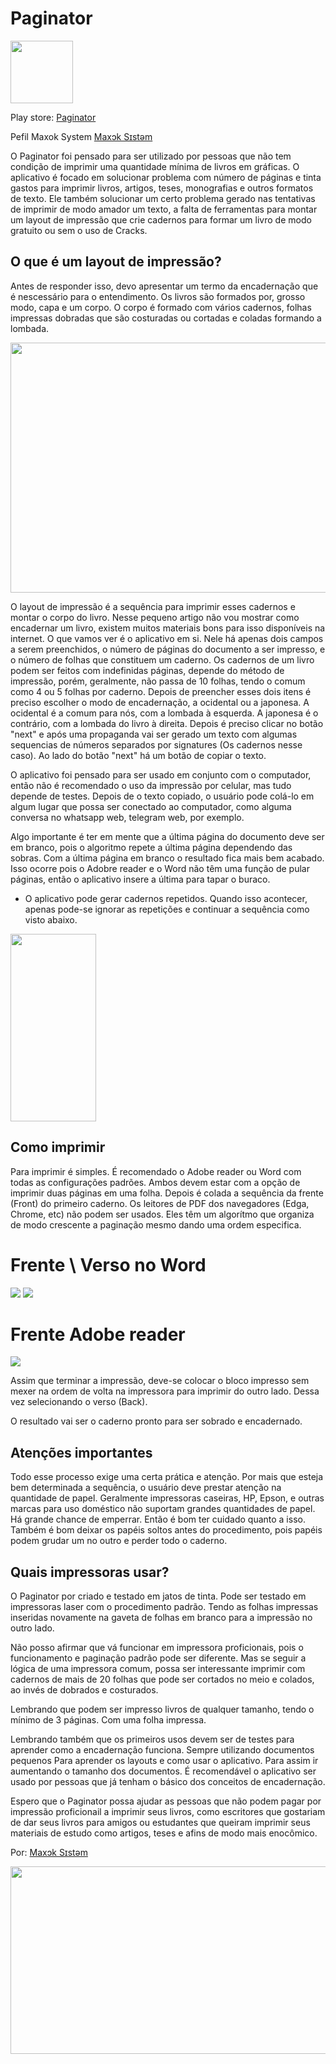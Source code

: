 # Paginator

<img src="https://github.com/alexisjunkes/Paginator/blob/main/paginator_icone_002.jpg?raw=true" width="100" height="100">  


Play store: [Paginator](https://play.google.com/store/apps/details?id=p.Paginador)

Pefil Maxok System [Maxɔk Sɪstəm](https://play.google.com/store/apps/dev?id=8889048160709029603)


O Paginator foi pensado para ser utilizado por pessoas que não tem condição de imprimir uma quantidade mínima de livros em gráficas. 
O aplicativo é focado em solucionar problema com número de páginas e tinta gastos para imprimir livros, artigos, teses, monografias e outros formatos de texto. 
Ele também solucionar um certo problema gerado nas tentativas de imprimir de modo amador um texto, a falta de ferramentas para montar um layout de impressão que crie cadernos para formar um livro de modo gratuito ou sem o uso de Cracks.

## O que é um layout de impressão?

Antes de responder isso, devo apresentar um termo da encadernação que é nescessário para o entendimento. 
Os livros são formados por, grosso modo, capa e um corpo. O corpo é formado com vários cadernos, folhas impressas dobradas que são costuradas ou cortadas e coladas formando a lombada.


<img src="https://github.com/alexisjunkes/Paginator/blob/main/WhatsApp%20Image%202021-05-26%20at%2013.11.16001.jpg?raw=true" width="533" height="400">

O layout de impressão é a sequência para imprimir esses cadernos e montar o corpo do livro. 
Nesse pequeno artigo não vou mostrar como encadernar um livro, existem muitos materiais bons para isso disponíveis na internet. 
O que vamos ver é o aplicativo em si. 
Nele há apenas dois campos a serem preenchidos, o número de páginas do documento a ser impresso, e o número de folhas que constituem um caderno. 
Os cadernos de um livro podem ser feitos com indefinidas páginas, depende do método de impressão, porém, geralmente, não passa de 10 folhas, tendo o comum como 4 ou 5 folhas por caderno. 
Depois de preencher esses dois itens é preciso escolher o modo de encadernação, a ocidental ou a japonesa. A ocidental é a comum para nós, com a lombada à esquerda. A japonesa é o contrário, com a lombada do livro à direita.
Depois é preciso clicar no botão "next" e após uma propaganda vai ser gerado um texto com algumas sequencias de números separados por signatures (Os cadernos nesse caso). Ao lado do botão "next" há um botão de copiar o texto. 

O aplicativo foi pensado para ser usado em conjunto com o computador, então não é recomendado o uso da impressão por celular, mas tudo depende de testes.
Depois de o texto copiado, o usuário pode colá-lo em algum lugar que possa ser conectado ao computador, como alguma conversa no whatsapp web, telegram web, por exemplo.

Algo importante é ter em mente que a última página do documento deve ser em branco, pois o algoritmo repete a última página dependendo das sobras. Com a última página em branco o resultado fica mais bem acabado. Isso ocorre pois o Adobre reader e o Word não têm uma função de pular páginas, então o aplicativo insere a última para tapar o buraco. 

* O aplicativo pode gerar cadernos repetidos. Quando isso acontecer, apenas pode-se ignorar  as repetições e continuar a sequência como visto abaixo.

<img src="https://github.com/alexisjunkes/Paginator/blob/main/2021-05-26%20at%2023.58.16jjjjjj.jpg?raw=true" width="137" height="300"/>

## Como imprimir

Para imprimir é simples. É recomendado o Adobe reader ou Word com todas as configurações padrões. Ambos devem estar com a opção de imprimir duas páginas em uma folha. 
Depois é colada a sequência da frente (Front) do primeiro caderno. Os leitores de PDF dos navegadores (Edga, Chrome, etc) não podem ser usados. Eles têm um algorítmo que organiza de modo crescente a paginação mesmo dando uma ordem especifica.

# Frente  \\  Verso no Word

<img src="https://github.com/alexisjunkes/Paginator/blob/main/Captura%20de%20Tela%20(353).png?raw=true"/>  <img src="https://raw.githubusercontent.com/alexisjunkes/Paginator/main/Captura%20de%20Tela%20(354).png?raw=true"/>   

# Frente Adobe reader

<img src="https://github.com/alexisjunkes/Paginator/blob/main/Captura%20de%20Tela%20(356).jpg?raw=true"/>  

Assim que terminar a impressão, deve-se colocar o bloco impresso sem mexer na ordem de volta na impressora para imprimir do outro lado. Dessa vez selecionando o verso (Back).

O resultado vai ser o caderno pronto para ser sobrado e encadernado.

## Atenções importantes

Todo esse processo exige uma certa prática e atenção. Por mais que esteja bem determinada a sequência, o usuário deve prestar atenção na quantidade de papel. Geralmente impressoras caseiras, HP, Epson, e outras marcas para uso doméstico não suportam grandes quantidades de papel. Há grande chance de emperrar. Então é bom ter cuidado quanto a isso. 
Também é bom deixar os papéis soltos antes do procedimento, pois papéis podem grudar um no outro e perder todo o caderno. 

## Quais impressoras usar?
O Paginator por criado e testado em jatos de tinta. Pode ser testado em impressoras laser com o procedimento padrão. Tendo as folhas impressas inseridas novamente na gaveta de folhas em branco para a impressão no outro lado. 

Não posso afirmar que vá funcionar em impressora proficionais, pois o funcionamento e paginação padrão pode ser diferente. Mas se seguir a lógica de uma impressora comum, possa ser interessante imprimir com cadernos de mais de 20 folhas que pode ser cortados no meio e colados, ao invés de dobrados e costurados.

Lembrando que podem ser impresso livros de qualquer tamanho, tendo o mínimo de 3 páginas. Com uma folha impressa.

Lembrando também que os primeiros usos devem ser de testes para aprender como a encadernação funciona. Sempre utilizando documentos pequenos Para aprender os layouts e como usar o aplicativo. Para assim ir aumentando o tamanho dos documentos.
É recomendável o aplicativo ser usado por pessoas que já tenham o básico dos conceitos de encadernação.


Espero que o Paginator possa ajudar as pessoas que não podem pagar por impressão proficionail a imprimir seus livros, como escritores que gostariam de dar seus livros para amigos ou estudantes que queiram imprimir seus materiais de estudo como artigos, teses e afins de modo mais enocômico.

Por: [Maxɔk Sɪstəm](https://play.google.com/store/apps/dev?id=8889048160709029603)

<img src="https://github.com/alexisjunkes/Paginator/blob/main/MAxok_system_logo001.jpg?raw=true" width="533" height="300">


